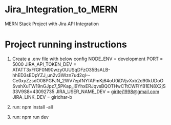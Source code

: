 # Jira_Integration_to_MERN
MERN Stack Project with Jira API Integration

# Project running instructions

1. Create a .env file with below config
   NODE_ENV = development
   PORT = 5000
   JIRA_API_TOKEN_DEV = ATATT3xFfGF0N90wzy0UUSqDFzO35BsALB-hhED3sEDpYZJ_un2v3Wlzn7ud2qI--Ce0xyZzsdO08PGFJN_2WV7epfNYfAPmKj64oU0iDVjvXxb2d90kUDoOSvshXuTW19nGJpz7_5PKap_l9YhxERJqvsBQOTHwCTtCWFlYB1EN8X2jS33V9S8=43092735
   JIRA_USER_NAME_DEV = giritej1998@gmail.com
   JIRA_LINK_DEV = giridhar-b

2. run: npm install -all

3. run: npm run dev
